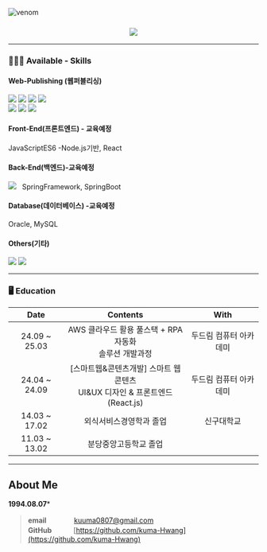 ![venom](https://capsule-render.vercel.app/api?type=venom&height=200&text=Hello%20I'm%20Kuma.&fontSize=70&color=0:4fefde,100:b678c4&stroke=7500d9)

<h3 align="center">
<img src="https://hits.seeyoufarm.com/api/count/incr/badge.svg?url=https%3A%2F%2Fgithub.com%kuma-Hwang&count_bg=%2379C83D&title_bg=%23555555&icon=&icon_color=%23E7E7E7&title=hits&edge_flat=false"/>
</h3>

---

### 👩🏻‍💻 Available - Skills

<div>
  
#### Web-Publishing (웹퍼블리싱)

<img src="https://img.shields.io/badge/Adobe Photoshop-31A8FF?style=flat-square&logo=Adobe Photoshop&logoColor=white"/>
<img src="https://img.shields.io/badge/Adobe Illustrator-FF9A00?style=flat-square&logo=Adobe Illustrator&logoColor=white"/>
<img src="https://img.shields.io/badge/Visual Studio Code-007ACC?style=flat-square&logo=Visual Studio Code&logoColor=white"/>
<img src="https://img.shields.io/badge/HTML5-E34F26?style=flat-square&logo=html5&logoColor=white"/><br>
<img src="https://img.shields.io/badge/CSS3-1572B6?style=flat-square&logo=css3&logoColor=white"/>
<img src="https://img.shields.io/badge/JavaScript-F7DF1E?style=flat-square&logo=javascript&logoColor=black"/>
<img src="https://img.shields.io/badge/jQuery-0769AD?style=flat-square&logo=jQuery&logoColor=white"/>



#### Front-End(프론트엔드) - 교육예정
JavaScriptES6 -Node.js기반, React


#### Back-End(백엔드)-교육예정
<img src="https://img.shields.io/badge/java-007396?style=flat-square&logo=java&logoColor=white"/> &nbsp; SpringFramework, SpringBoot


#### Database(데이터베이스) -교육예정
Oracle, MySQL

#### Others(기타)
<img src="https://img.shields.io/badge/Git-F05032?style=flat-square&logo=git&logoColor=white"/>
<img src="https://img.shields.io/badge/GitHub-181717?style=flat-square&logo=GitHub&logoColor=white"/>





<!--#### 🛠 사용해본 Skill & Stack

<h4>
  <img src="https://img.shields.io/badge/aws_ec2-FF9900?style=for-the-badge&logo=awsamplify&logoColor=fff"/>
  <img src="https://img.shields.io/badge/swc-ffffff?style=for-the-badge&logo=swc&logoColor=000"/>
  <img src="https://img.shields.io/badge/heroku-430098?style=for-the-badge&logo=heroku&logoColor=fff"/>
  <img src="https://img.shields.io/badge/MongoDB-47A248?style=for-the-badge&logo=MongoDB&logoColor=fff"/>
  <img src="https://img.shields.io/badge/three.js-000000?style=for-the-badge&logo=three.js&logoColor=fff"/>
  <img src="https://img.shields.io/badge/flutter-02569B?style=for-the-badge&logo=flutter&logoColor=fff"/>
  <img src="https://img.shields.io/badge/svelte-FF3E00?style=for-the-badge&logo=svelte&logoColor=fff"/>
  <img src="https://img.shields.io/badge/Rust-000000?style=for-the-badge&logo=Rust&logoColor=fff" />
</h4>
 -->

---
  
### 🖥 Education
<!-- | 23.06 | Dear-My-Univerest | 개인 프로젝트 | -->
<div align="center">
  
| Date | Contents | With |
|:---:|:---:|:---:|
| 24.09 ~ 25.03 | AWS 클라우드 활용 풀스택 + RPA 자동화 <br>솔루션 개발과정 | 두드림 컴퓨터 아카데미 |
| 24.04 ~ 24.09 | [스마트웹&콘텐츠개발] 스마트 웹콘텐츠<br> UI&UX 디자인 & 프론트엔드(React.js) |두드림 컴퓨터 아카데미|
| 14.03 ~ 17.02 | 외식서비스경영학과 졸업 | 신구대학교 |
| 11.03 ~ 13.02 | 분당중앙고등학교 졸업 |  |



  
</div>

---

## About Me

**1994.08.07***


> **email** &nbsp;&nbsp;&nbsp;&nbsp;&nbsp;　　    kuuma0807@gmail.com \
> **GitHub**&nbsp;&nbsp; 　　  [https://github.com/kuma-Hwang](https://github.com/kuma-Hwang)
